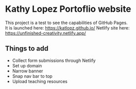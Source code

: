 # Kathy Lopez Portoflio website

This project is a test to see the capabilities of GitHub Pages.  
It is launched here: https://katlopz.github.io/
Netlify site here: https://unfinished-creativity.netlify.app/

## Things to add 
* Collect form submissions through Netlify 
* Set up domain
* Narrow banner 
* Snap nav bar to top
* Upload teaching resources
